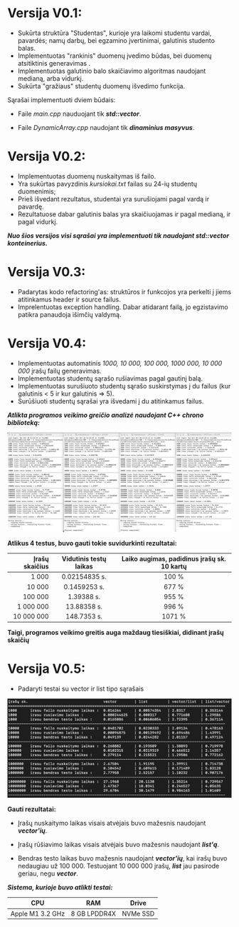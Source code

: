 # Versija V0.1:
*  Sukūrta struktūra "Studentas", kurioje yra laikomi studentu vardai, pavardės; namų darbų, bei egzamino įvertinimai, galutinis studento balas.
*  Implementuotas "rankinis" duomenų įvedimo būdas, bei duomenų atsitiktinis generavimas .
*  Implementuotas galutinio balo skaičiavimo algoritmas naudojant medianą, arba vidurkį.
*  Sukūrta "gražiaus" studentų duomenų išvedimo funkcija.

Sąrašai implementuoti dviem būdais:

* Faile *main.cpp* nauduojant tik ***std::vector***.

* Faile *DynamicArray.cpp* naudojant tik ***dinaminius masyvus***.

# Versija V0.2:

* Implementuotas duomenų nuskaitymas iš failo.
* Yra sukūrtas pavyzdinis *kursiokai.txt* failas su 24-ių studentų duomenimis;
* Prieš išvedant rezultatus, studentai yra surušiojami pagal vardą ir pavardę.
* Rezultatuose dabar galutinis balas yra skaičiuojamas ir pagal medianą, ir pagal vidurkį.

***Nuo šios versijos visi sąrašai yra implementuoti tik naudojant std::vector konteinerius.***

# Versija V0.3:

* Padarytas kodo refactoring'as: struktūros ir funkcojos yra perkelti į jiems atitinkamus header ir source failus.
* Imprelentuotas exception handling. Dabar atidarant failą, jo egzistavimo patikra panaudoja išimčių valdymą.

# Versija V0.4:

* Implementuotas automatinis *1000, 10 000, 100 000, 1000 000, 10 000 000* įrašų failų generavimas.
* Implementuotas studentų sąrašo rušiavimas pagal gautinį balą.
* Implementuotas surušiuoto studentų sąrašo suskirstymas į du failus (kur galutinis < 5 ir kur galutinis => 5).
* Surūšiuoti studentų sąrašai yra išvedami į du atitinkamus failus.

***Atlikta programos veikimo greičio analizė naudojant C++ chrono biblioteką:***

![alt text](https://github.com/zizkinz/OP1Task/blob/af17400fa26c2ed5fd80eb4dfbbf3122941e9e6d/tests.png?raw=true)

**Atlikus 4 testus, buvo gauti tokie suvidurkinti rezultatai:**


|Įrašų skaičius|Vidutinis testų laikas|Laiko augimas, padidinus įrašų sk. 10 kartų|
|---:|:---:|:---:|
|1 000|0.02154835 s.|100 %|
|10 000|0.1459253 s.|677 %|
|100 000|1.39388 s.|955 %|
|1 000 000|13.88358 s.|996 %|
|10 000 000|148.7353 s.|1071 %|

**Taigi, programos veikimo greitis auga maždaug tiesiškiai, didinant įrašų skaičių**

# Versija V0.5:

* Padaryti testai su vector ir list tipo sąrašais

![alt text](https://github.com/zizkinz/OP1Task/blob/af17400fa26c2ed5fd80eb4dfbbf3122941e9e6d/test2.png?raw=true)

**Gauti rezultatai:**





* Įrašų nuskaitymo laikas visais atvėjais buvo mažesnis naudojant _**vector'ių**_.

* Įrašų rūšiavimo laikas visais atvėjais buvo mažesnis naudojant _**list'ą**_.

* Bendras testo laikas buvo mažesnis naudojant _**vector'ių**_, kai irašų buvo nedaugiau už 100 000. 
Testuojant 10 000 000 įrašų,  _**list**_ jau pasirode geriau, negu _**vector**_.

***Sistema, kurioje buvo atlikti testai:***


|CPU|RAM|Drive|
|---|---|---|
|Apple M1 3.2 GHz|8 GB LPDDR4X|NVMe SSD|